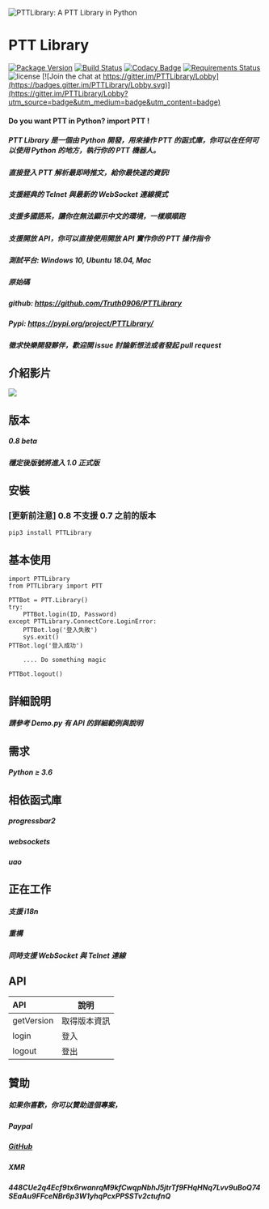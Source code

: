 ![PTTLibrary: A PTT Library in Python](https://i.imgur.com/B1kIMgR.png)
# PTT Library
[![Package Version](https://img.shields.io/pypi/v/PTTLibrary.svg)](https://pypi.python.org/pypi/PTTLibrary)
[![Build Status](https://travis-ci.org/Truth0906/PTTLibrary.svg?branch=master)](https://travis-ci.org/Truth0906/PTTLibrary)
[![Codacy Badge](https://api.codacy.com/project/badge/grade/8f2eee1a277d499f95dfd5ee46094fdf)](https://www.codacy.com/app/hunkim/TensorFlow-Tutorials)
[![Requirements Status](https://requires.io/github/Truth0906/PTTLibrary/requirements.svg?branch=master)](https://requires.io/github/Truth0906/PTTLibrary/requirements/?branch=master)
![license](https://img.shields.io/github/license/mashape/apistatus.svg)
[![Join the chat at https://gitter.im/PTTLibrary/Lobby](https://badges.gitter.im/PTTLibrary/Lobby.svg)](https://gitter.im/PTTLibrary/Lobby?utm_source=badge&utm_medium=badge&utm_content=badge)

#### Do you want PTT in Python? import PTT !

##### PTT Library 是一個由 Python 開發，用來操作 PTT 的函式庫，你可以在任何可以使用 Python 的地方，執行你的 PTT 機器人。
##### 直接登入 PTT 解析最即時推文，給你最快速的資訊!
##### 支援經典的 Telnet 與最新的 WebSocket 連線模式
##### 支援多國語系，讓你在無法顯示中文的環境，一樣順順跑
##### 支援開放 API，你可以直接使用開放 API 實作你的 PTT 操作指令
##### 測試平台: Windows 10, Ubuntu 18.04, Mac
##### 原始碼
##### github: https://github.com/Truth0906/PTTLibrary
##### Pypi: https://pypi.org/project/PTTLibrary/

##### 徵求快樂開發夥伴，歡迎開 issue 討論新想法或者發起 pull request

## 介紹影片

[![](http://img.youtube.com/vi/ng48ITuePlg/0.jpg)](http://www.youtube.com/watch?v=ng48ITuePlg "")

版本
-------------------
##### 0.8 beta
##### 穩定後版號將進入 1.0 正式版

安裝
-------------------
### [更新前注意] 0.8 不支援 0.7 之前的版本
```
pip3 install PTTLibrary
```

基本使用
-------------------
```
import PTTLibrary
from PTTLibrary import PTT

PTTBot = PTT.Library()
try:
    PTTBot.login(ID, Password)
except PTTLibrary.ConnectCore.LoginError:
    PTTBot.log('登入失敗')
    sys.exit()
PTTBot.log('登入成功')

    .... Do something magic

PTTBot.logout()
```

詳細說明
-------------------
##### 請參考 Demo.py 有 API 的詳細範例與說明

需求
-------------------
##### Python ≥ 3.6

相依函式庫
-------------------
##### progressbar2
##### websockets
##### uao

正在工作
-------------------
##### 支援 i18n
##### 重構
##### 同時支援 WebSocket 與 Telnet 連線

API
-------------------
| API  | 說明|
| :---------- | -----------|
| getVersion   | 取得版本資訊   |
| login   | 登入   |
| logout   | 登出   |

贊助
-------------------
##### 如果你喜歡，你可以贊助這個專案，
##### Paypal
##### [GitHub](http://paypal.me/CodingMan)
##### XMR
##### 448CUe2q4Ecf9tx6rwanrqM9kfCwqpNbhJ5jtrTf9FHqHNq7Lvv9uBoQ74SEaAu9FFceNBr6p3W1yhqPcxPPSSTv2ctufnQ
